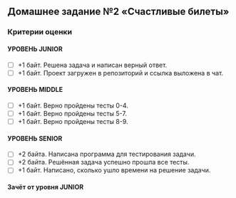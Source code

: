 ## Домашнее задание №2 «Счастливые билеты»

### Критерии оценки
#### УРОВЕНЬ JUNIOR
- [ ] +1 байт. Решена задача и написан верный ответ.
- [ ] +1 байт. Проект загружен в репозиторий и ссылка выложена в чат.
#### УРОВЕНЬ MIDDLE
- [ ] +1 байт. Верно пройдены тесты 0-4.
- [ ] +1 байт. Верно пройдены тесты 5-7.
- [ ] +1 байт. Верно пройдены тесты 8-9.
#### УРОВЕНЬ SENIOR
- [ ] +2 байта. Написана программа для тестирования задачи.
- [ ] +2 байта. Решённая задача успешно прошла все тесты.
- [ ] +1 байт. Написано, сколько ушло времени на решение задачи.

#### Зачёт от уровня JUNIOR
